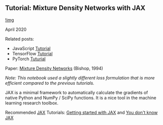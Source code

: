 ## Tutorial: Mixture Density Networks with JAX ##

[!img](mdn_image.png)

April 2020

Related posts:
- JavaScript [Tutorial](http://blog.otoro.net/2015/06/14/mixture-density-networks/)
- TensorFlow [Tutorial](http://blog.otoro.net/2015/11/24/mixture-density-networks-with-tensorflow/)
- PyTorch [Tuturial](https://github.com/hardmaru/pytorch_notebooks/blob/master/mixture_density_networks.ipynb)

Paper: [Mixture Density Networks](https://publications.aston.ac.uk/id/eprint/373/1/NCRG_94_004.pdf) (Bishop, 1994)

*Note: This notebook used a slightly different loss formulation that is more efficient compared to the previous tutorials.*

JAX is a minimal framework to automatically calculate the gradients of native Python and NumPy / SciPy functions. It is a nice tool in the machine learning research toolbox.

Recommended [JAX](https://github.com/google/jax/) Tutorials: [Getting started with JAX](https://roberttlange.github.io/posts/2020/03/blog-post-10/) and [You don't know JAX](https://colinraffel.com/blog/you-don-t-know-jax.html)
